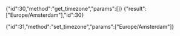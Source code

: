 

{"id":30,"method":"get_timezone","params":[]}
{"result":["Europe/Amsterdam"],"id":30}

{"id":31,"method":"set_timezone","params":["Europe/Amsterdam"]}

